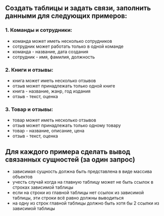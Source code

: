 ## Создать таблицы и задать связи, заполнить данными для следующих примеров:

### 1. Команды и сотрудники:
- команда может иметь несколько сотрудников
- сотрудник может работать только в одной команде
- команда - название, дата создания
- сотрудник - имя, фамилия, должность

### 2. Книги и отзывы:
- книга может иметь несколько отзывов
- отзыв может принадлежать только одной книге
- книга - название, жанр, год издания
- отзыв - текст, оценка

### 3. Товар и отзывы:
- товар может иметь несколько отзывов
- отзыв может принадлежать только одному товару
- товар - название, описание, цена
- отзыв - текст, оценка

## Для каждого примера сделать вывод связанных сущностей (за один запрос)
- зависимая сущность должна быть представлена в виде массива объектов
- учесть случай когда на главную таблицу может не быть ссылок в строках зависимой таблицы
- если на строки из главной таблицы нет ссылок из зависимой таблицы, эти строки всё равно должны выводиться
- на одну из строк главной таблицы должно быть хотя бы 2 ссылки из зависимой таблицы
